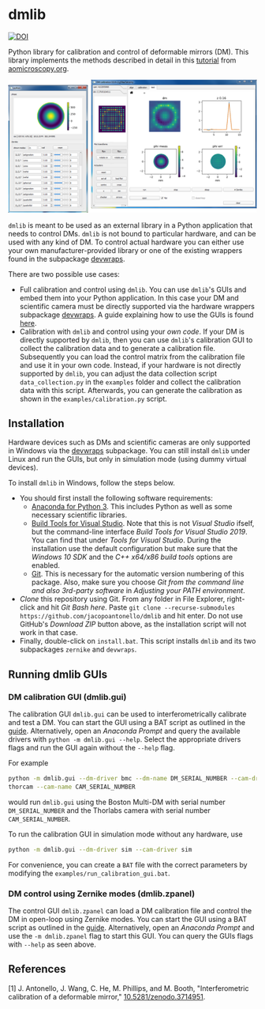 # dmlib

[![DOI](https://zenodo.org/badge/doi/10.5281/zenodo.3714951.svg)](https://doi.org/10.5281/zenodo.3714951)

Python library for calibration and control of deformable mirrors (DM). This
library implements the methods described in detail in this
[tutorial](https://doi.org/10.5281/zenodo.3714951) from
[aomicroscopy.org](https://aomicroscopy.org).

![](./doc/Pictures/1000000000000559000002DB24F1DF50DA7FE641.png)

`dmlib` is meant to be used as an external library in a Python application that
needs to control DMs. `dmlib` is not bound to particular hardware, and can be
used with any kind of DM. To control actual hardware you can either use your
own manufacturer-provided library or one of the existing wrappers found in the
subpackage [devwraps](https://github.com/jacopoantonello/devwraps).

There are two possible use cases:

- Full calibration and control using `dmlib`. You can use `dmlib`'s GUIs and
  embed them into your Python application. In this case your DM and scientific
  camera must be directly supported via the hardware wrappers subpackage
  [devwraps](https://github.com/jacopoantonello/devwraps). A guide explaining
  how to use the GUIs is found
  [here](https://github.com/jacopoantonello/dmlib/tree/master/doc).
- Calibration with `dmlib` and control using your *own code*. If your DM is
  directly supported by `dmlib`, then you can use `dmlib`'s calibration GUI to
  collect the calibration data and to generate a calibration file. Subsequently
  you can load the control matrix from the calibration file and use it in your
  own code.  Instead, if your hardware is not directly supported by `dmlib`,
  you can adjust the data collection script `data_collection.py` in the
  `examples` folder and collect the calibration data with this script.
  Afterwards, you can generate the calibration as shown in the
  `examples/calibration.py` script.

## Installation

Hardware devices such as DMs and scientific cameras are only supported in
Windows via the [devwraps](https://github.com/jacopoantonello/devwraps)
subpackage. You can still install `dmlib` under Linux and run the GUIs, but
only in simulation mode (using dummy virtual devices).

To install `dmlib` in Windows, follow the steps below.

- You should first install the following software requirements:
    - [Anaconda for Python 3](https://www.anaconda.com/download). This includes
      Python as well as some necessary scientific libraries.
    - [Build Tools for Visual
      Studio](https://go.microsoft.com/fwlink/?linkid=840931). Note that this
      is not *Visual Studio* ifself, but the command-line interface *Build
      Tools for Visual Studio 2019*. You can find that under *Tools for Visual
      Studio*. During the installation use the default configuration but make
      sure that the *Windows 10 SDK* and the *C++ x64/x86 build tools* options
      are enabled.
    - [Git](https://git-scm.com/download/win). This is necessary for the
      automatic version numbering of this package. Also, make sure you choose
      *Git from the command line and also 3rd-party software* in *Adjusting
      your PATH environment*.
- *Clone* this repository using Git. From any folder in File Explorer,
  right-click and hit *Git Bash here*. Paste `git clone --recurse-submodules
  https://github.com/jacopoantonello/dmlib` and hit enter. Do not use GitHub's
  *Download ZIP* button above, as the installation script will not work in that
  case.
- Finally, double-click on `install.bat`. This script installs `dmlib` and its
  two subpackages `zernike` and `devwraps`.

## Running dmlib GUIs

### DM calibration GUI (dmlib.gui)

The calibration GUI `dmlib.gui` can be used to interferometrically calibrate
and test a DM. You can start the GUI using a BAT script as outlined in the
[guide](https://github.com/jacopoantonello/dmlib/tree/master/doc).
Alternatively, open an *Anaconda Prompt* and query the available drivers with
`python -m dmlib.gui --help`. Select the appropriate drivers flags and run the
GUI again without the `--help` flag.

For example

```bash
python -m dmlib.gui --dm-driver bmc --dm-name DM_SERIAL_NUMBER --cam-driver
thorcam --cam-name CAM_SERIAL_NUMBER
```

would run `dmlib.gui` using the Boston Multi-DM with serial number
`DM_SERIAL_NUMBER` and the Thorlabs camera with serial number
`CAM_SERIAL_NUMBER`.

To run the calibration GUI in simulation mode without any hardware, use
```bash
python -m dmlib.gui --dm-driver sim --cam-driver sim
```

For convenience, you can create a `BAT` file with the correct parameters by
modifying the `examples/run_calibration_gui.bat`.

### DM control using Zernike modes (dmlib.zpanel)

The control GUI `dmlib.zpanel` can load a DM calibration file and control the
DM in open-loop using Zernike modes. You can start the GUI using a BAT script
as outlined in the
[guide](https://github.com/jacopoantonello/dmlib/tree/master/doc).
Alternatively, open an *Anaconda Prompt* and use the `-m dmlib.zpanel` flag to
start this GUI. You can query the GUIs flags with `--help` as seen above.

## References

<a id="1">[1]</a> J. Antonello, J. Wang, C. He, M. Phillips, and M. Booth, "Interferometric calibration of a deformable mirror," [10.5281/zenodo.3714951](https://doi.org/10.5281/zenodo.3714951).
